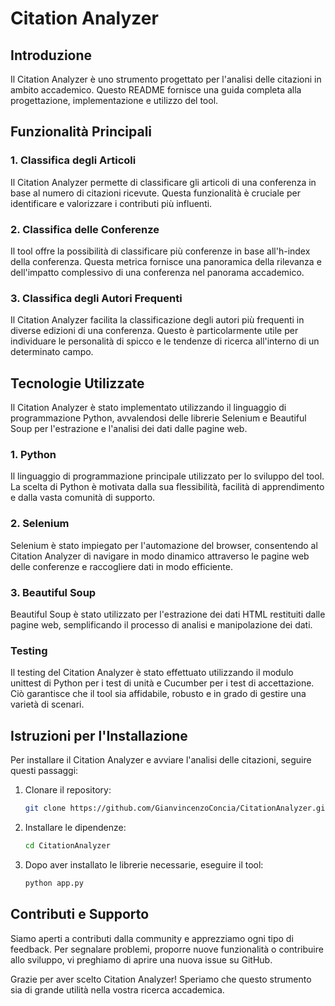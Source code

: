 # Citation Analyzer

## Introduzione
Il Citation Analyzer è uno strumento progettato per l'analisi delle citazioni in ambito accademico. Questo README fornisce una guida completa alla progettazione, implementazione e utilizzo del tool.

## Funzionalità Principali

### 1. Classifica degli Articoli
Il Citation Analyzer permette di classificare gli articoli di una conferenza in base al numero di citazioni ricevute. Questa funzionalità è cruciale per identificare e valorizzare i contributi più influenti.

### 2. Classifica delle Conferenze
Il tool offre la possibilità di classificare più conferenze in base all'h-index della conferenza. Questa metrica fornisce una panoramica della rilevanza e dell'impatto complessivo di una conferenza nel panorama accademico.

### 3. Classifica degli Autori Frequenti
Il Citation Analyzer facilita la classificazione degli autori più frequenti in diverse edizioni di una conferenza. Questo è particolarmente utile per individuare le personalità di spicco e le tendenze di ricerca all'interno di un determinato campo.

## Tecnologie Utilizzate

Il Citation Analyzer è stato implementato utilizzando il linguaggio di programmazione Python, avvalendosi delle librerie Selenium e Beautiful Soup per l'estrazione e l'analisi dei dati dalle pagine web.

### 1. Python
Il linguaggio di programmazione principale utilizzato per lo sviluppo del tool. La scelta di Python è motivata dalla sua flessibilità, facilità di apprendimento e dalla vasta comunità di supporto.

### 2. Selenium
Selenium è stato impiegato per l'automazione del browser, consentendo al Citation Analyzer di navigare in modo dinamico attraverso le pagine web delle conferenze e raccogliere dati in modo efficiente.

### 3. Beautiful Soup
Beautiful Soup è stato utilizzato per l'estrazione dei dati HTML restituiti dalle pagine web, semplificando il processo di analisi e manipolazione dei dati.

### Testing

Il testing del Citation Analyzer è stato effettuato utilizzando il modulo unittest di Python per i test di unità e Cucumber per i test di accettazione. Ciò garantisce che il tool sia affidabile, robusto e in grado di gestire una varietà di scenari.

## Istruzioni per l'Installazione

Per installare il Citation Analyzer e avviare l'analisi delle citazioni, seguire questi passaggi:

1. Clonare il repository:

    ```bash
    git clone https://github.com/GianvincenzoConcia/CitationAnalyzer.git
    ```

2. Installare le dipendenze:

    ```bash
    cd CitationAnalyzer
    ```

3. Dopo aver installato le librerie necessarie, eseguire il tool:

    ```bash
    python app.py
    ```

## Contributi e Supporto

Siamo aperti a contributi dalla community e apprezziamo ogni tipo di feedback. Per segnalare problemi, proporre nuove funzionalità o contribuire allo sviluppo, vi preghiamo di aprire una nuova issue su GitHub.

Grazie per aver scelto Citation Analyzer! Speriamo che questo strumento sia di grande utilità nella vostra ricerca accademica.
